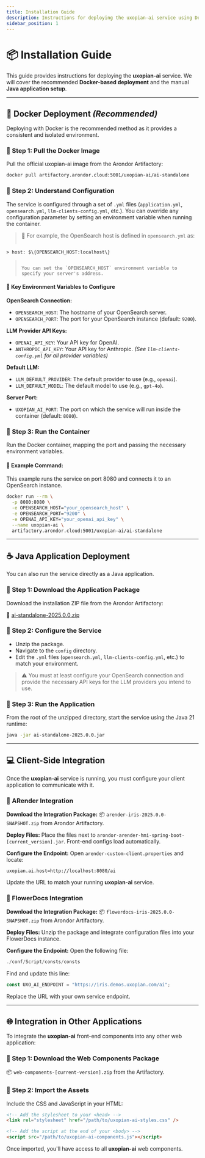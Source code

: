 ```yaml
---
title: Installation Guide
description: Instructions for deploying the uxopian-ai service using Docker or Java
sidebar_position: 1
---
```


# 📦 Installation Guide

This guide provides instructions for deploying the **uxopian-ai** service. We will cover the recommended **Docker-based deployment** and the manual **Java application setup**.

---

## 🐳 Docker Deployment _(Recommended)_

Deploying with Docker is the recommended method as it provides a consistent and isolated environment.

### 🔹 Step 1: Pull the Docker Image

Pull the official uxopian-ai image from the Arondor Artifactory:

```bash
docker pull artifactory.arondor.cloud:5001/uxopian-ai/ai-standalone
```

### 🔹 Step 2: Understand Configuration

The service is configured through a set of `.yml` files (`application.yml`, `opensearch.yml`, `llm-clients-config.yml`, etc.). You can override any configuration parameter by setting an environment variable when running the container.

> 📌 For example, the OpenSearch host is defined in `opensearch.yml` as:
>
> ```yml
```text
> host: $\{OPENSEARCH_HOST:localhost\}
```
> ```
>
> You can set the `OPENSEARCH_HOST` environment variable to specify your server's address.

#### 🔧 Key Environment Variables to Configure

**OpenSearch Connection:**

- `OPENSEARCH_HOST`: The hostname of your OpenSearch server.
- `OPENSEARCH_PORT`: The port for your OpenSearch instance (default: `9200`).

**LLM Provider API Keys:**

- `OPENAI_API_KEY`: Your API key for OpenAI.
- `ANTHROPIC_API_KEY`: Your API key for Anthropic.
  _(See `llm-clients-config.yml` for all provider variables)_

**Default LLM:**

- `LLM_DEFAULT_PROVIDER`: The default provider to use (e.g., `openai`).
- `LLM_DEFAULT_MODEL`: The default model to use (e.g., `gpt-4o`).

**Server Port:**

- `UXOPIAN_AI_PORT`: The port on which the service will run inside the container (default: `8080`).

### 🔹 Step 3: Run the Container

Run the Docker container, mapping the port and passing the necessary environment variables.

#### 🧪 Example Command:

This example runs the service on port 8080 and connects it to an OpenSearch instance.

```bash
docker run --rm \
  -p 8080:8080 \
  -e OPENSEARCH_HOST="your_opensearch_host" \
  -e OPENSEARCH_PORT="9200" \
  -e OPENAI_API_KEY="your_openai_api_key" \
  --name uxopian-ai \
  artifactory.arondor.cloud:5001/uxopian-ai/ai-standalone
```

---

## ☕ Java Application Deployment

You can also run the service directly as a Java application.

### 🔹 Step 1: Download the Application Package

Download the installation ZIP file from the Arondor Artifactory:

🔗 [ai-standalone-2025.0.0.zip](https://artifactory.arondor.cloud/artifactory/arondor-snapshot/com/uxopian/ai-standalone/2025.0.0-SNAPSHOT/ai-standalone-2025.0.0.zip)

### 🔹 Step 2: Configure the Service

- Unzip the package.
- Navigate to the `config` directory.
- Edit the `.yml` files (`opensearch.yml`, `llm-clients-config.yml`, etc.) to match your environment.

> ⚠️ You must at least configure your OpenSearch connection and provide the necessary API keys for the LLM providers you intend to use.

### 🔹 Step 3: Run the Application

From the root of the unzipped directory, start the service using the Java 21 runtime:

```bash
java -jar ai-standalone-2025.0.0.jar
```

---

## 💻 Client-Side Integration

Once the **uxopian-ai** service is running, you must configure your client application to communicate with it.

### 🧩 ARender Integration

**Download the Integration Package:**
📦 `arender-iris-2025.0.0-SNAPSHOT.zip` from Arondor Artifactory.

**Deploy Files:**
Place the files next to `arondor-arender-hmi-spring-boot-[current_version].jar`. Front-end configs load automatically.

**Configure the Endpoint:**
Open `arender-custom-client.properties` and locate:

```properties
uxopian.ai.host=http://localhost:8080/ai
```

Update the URL to match your running **uxopian-ai** service.

### 🧩 FlowerDocs Integration

**Download the Integration Package:**
📦 `flowerdocs-iris-2025.0.0-SNAPSHOT.zip` from Arondor Artifactory.

**Deploy Files:**
Unzip the package and integrate configuration files into your FlowerDocs instance.

**Configure the Endpoint:**
Open the following file:

```js
./conf/Script/consts/consts
```

Find and update this line:

```js
const UXO_AI_ENDPOINT = "https://iris.demos.uxopian.com/ai";
```

Replace the URL with your own service endpoint.

---

## 🌐 Integration in Other Applications

To integrate the **uxopian-ai** front-end components into any other web application:

### 🔹 Step 1: Download the Web Components Package

📦 `web-components-[current-version].zip` from the Artifactory.

### 🔹 Step 2: Import the Assets

Include the CSS and JavaScript in your HTML:

```html
<!-- Add the stylesheet to your <head> -->
<link rel="stylesheet" href="/path/to/uxopian-ai-styles.css" />

<!-- Add the script at the end of your <body> -->
<script src="/path/to/uxopian-ai-components.js"></script>
```

Once imported, you'll have access to all **uxopian-ai** web components.

